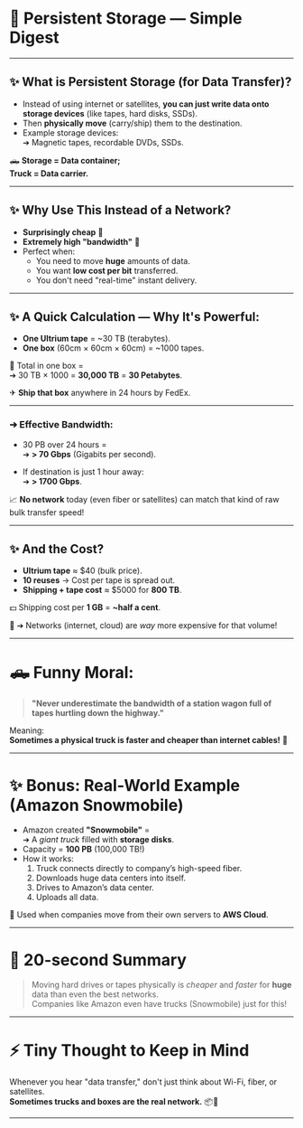 # 🧠 Persistent Storage — Simple Digest

---

## ✨ What is Persistent Storage (for Data Transfer)?

- Instead of using internet or satellites, **you can just write data onto storage devices** (like tapes, hard disks, SSDs).
- Then **physically move** (carry/ship) them to the destination.
- Example storage devices:  
  ➔ Magnetic tapes, recordable DVDs, SSDs.

🛻 **Storage = Data container;  
Truck = Data carrier.**

---

## ✨ Why Use This Instead of a Network?

- **Surprisingly cheap** 🤑
- **Extremely high "bandwidth"** 🚀
- Perfect when:
  - You need to move **huge** amounts of data.
  - You want **low cost per bit** transferred.
  - You don't need "real-time" instant delivery.

---

## ✨ A Quick Calculation — Why It's Powerful:

- **One Ultrium tape** = ~30 TB (terabytes).
- **One box** (60cm × 60cm × 60cm) = ~1000 tapes.

🔵 Total in one box =  
  ➔ 30 TB × 1000 = **30,000 TB** = **30 Petabytes**.

✈ **Ship that box** anywhere in 24 hours by FedEx.

---

### ➔ Effective Bandwidth:
- 30 PB over 24 hours =  
  ➔ **> 70 Gbps** (Gigabits per second).

- If destination is just 1 hour away:  
  ➔ **> 1700 Gbps**.

📈 **No network** today (even fiber or satellites) can match that kind of raw bulk transfer speed!

---

## ✨ And the Cost?

- **Ultrium tape** ≈ $40 (bulk price).
- **10 reuses** → Cost per tape is spread out.
- **Shipping + tape cost** ≈ $5000 for **800 TB**.

💵 Shipping cost per **1 GB** = **~half a cent**.

🔴 ➔ Networks (internet, cloud) are *way* more expensive for that volume!

---

# 🛻 Funny Moral:
> **"Never underestimate the bandwidth of a station wagon full of tapes hurtling down the highway."**

Meaning:  
**Sometimes a physical truck is faster and cheaper than internet cables!** 🤣

---

# ✨ Bonus: Real-World Example (Amazon Snowmobile)

- Amazon created **"Snowmobile"** =  
  ➔ A *giant truck* filled with **storage disks**.
- Capacity = **100 PB** (100,000 TB!)
- How it works:
  1. Truck connects directly to company’s high-speed fiber.
  2. Downloads huge data centers into itself.
  3. Drives to Amazon’s data center.
  4. Uploads all data.

🏢 Used when companies move from their own servers to **AWS Cloud**.

---

# 🎯 20-second Summary
> Moving hard drives or tapes physically is *cheaper* and *faster* for **huge** data than even the best networks.  
> Companies like Amazon even have trucks (Snowmobile) just for this!

---

# ⚡ Tiny Thought to Keep in Mind
Whenever you hear "data transfer," don't just think about Wi-Fi, fiber, or satellites.  
**Sometimes trucks and boxes are the real network.** 📦🚚

---
